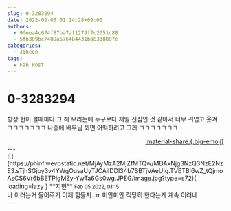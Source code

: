 ```yaml
---
slug: 0-3283294
date: 2022-02-05 01:14:28+09:00
authors:
  - 9feea4c674f87ba7af1279f7c2051c80
  - 5fb309bc7489a576484431ba8338807e
categories:
  - Jiheon
tags:
  - Fan Post
---
```


# 0-3283294

<div class="post-container" markdown="1">
<div class="content-container md-sidebar__scrollwrap" markdown="1">

항상 헌이 볼때마다 그 해 우리는에 누구보다 제일 진심인 것 같아서 너무 귀엽고 웃겨 ㅋㅋㅋㅋㅋㅋㅋ 나중에 배우님 뵈면 어떡하려고 그래 ㅋㅋㅋㅋㅋㅋㅋ

</div>
</div>

<div style="text-align: right;" markdown="1">
<a href="https://weverse.io/fromis9/fanpost/0-3283294" style="text-align: right;">:material-share:{.big-emoji}</a>
</div>
---

<div class="comments-container md-sidebar__scrollwrap" markdown="1">
<div class="comment" markdown="1">
<div class='id-container' markdown="1">
![](https://phinf.wevpstatic.net/MjAyMzA2MjZfMTQw/MDAxNjg3NzQ3NzE2NzE3.sTjhSGjoy3v4YWgOusaUyTJCAiIDDI34b7SBTjVAeUIg.TVETBI6wZ_tQjmoAsCS6Vr6bBETPlgMZy-YwTa6Gs0wg.JPEG/image.jpg?type=s72){ loading=lazy }
**<span class="artist">지헌</span>** <small>Feb 05 2022, 01:15</small><br>
</div>
<div class='comment-body' markdown="1">
나 이러는거 들어주기 이제 힘들지..ㅠ 미안미안 적당히 한다는게 계속 이러네
</div>
</div>
</div>
---

